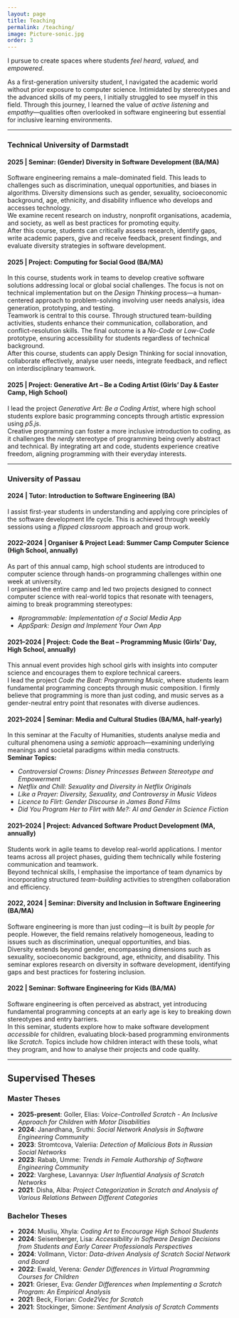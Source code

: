 ```yaml
---
layout: page
title: Teaching
permalink: /teaching/
image: Picture-sonic.jpg
order: 3
---
```


I pursue to create spaces where students *feel heard, valued,* and *empowered*.  

As a first-generation university student, I navigated the academic world without prior exposure to computer science. Intimidated by stereotypes and the advanced skills of my peers, I initially struggled to see myself in this field. Through this journey, I learned the value of *active listening* and *empathy*—qualities often overlooked in software engineering but essential for inclusive learning environments.  

---

### Technical University of Darmstadt

#### **2025 | Seminar: (Gender) Diversity in Software Development (BA/MA)**  
Software engineering remains a male-dominated field. This leads to challenges such as discrimination, unequal opportunities, and biases in algorithms. Diversity dimensions such as gender, sexuality, socioeconomic background, age, ethnicity, and disability influence who develops and accesses technology.  
We examine recent research on industry, nonprofit organisations, academia, and society, as well as best practices for promoting equity.  
After this course, students can critically assess research, identify gaps, write academic papers, give and receive feedback, present findings, and evaluate diversity strategies in software development.

#### **2025 | Project: Computing for Social Good (BA/MA)**  
In this course, students work in teams to develop creative software solutions addressing local or global social challenges. The focus is not on technical implementation but on the *Design Thinking* process—a human-centered approach to problem-solving involving user needs analysis, idea generation, prototyping, and testing.  
Teamwork is central to this course. Through structured team-building activities, students enhance their communication, collaboration, and conflict-resolution skills. The final outcome is a *No-Code* or *Low-Code* prototype, ensuring accessibility for students regardless of technical background.  
After this course, students can apply Design Thinking for social innovation, collaborate effectively, analyse user needs, integrate feedback, and reflect on interdisciplinary teamwork.

#### **2025 | Project: Generative Art – Be a Coding Artist (Girls’ Day & Easter Camp, High School)**  
I lead the project *Generative Art: Be a Coding Artist*, where high school students explore basic programming concepts through artistic expression using *p5.js*.  
Creative programming can foster a more inclusive introduction to coding, as it challenges the *nerdy* stereotype of programming being overly abstract and technical. By integrating art and code, students experience creative freedom, aligning programming with their everyday interests.

---

### University of Passau

#### **2024 | Tutor: Introduction to Software Engineering (BA)**  
I assist first-year students in understanding and applying core principles of the software development life cycle. This is achieved through weekly sessions using a *flipped classroom* approach and group work.

#### **2022–2024 | Organiser & Project Lead: Summer Camp Computer Science (High School, annually)**  
As part of this annual camp, high school students are introduced to computer science through hands-on programming challenges within one week at university.  
I organised the entire camp and led two projects designed to connect computer science with real-world topics that resonate with teenagers, aiming to break programming stereotypes:  
- *#programmable: Implementation of a Social Media App*  
- *AppSpark: Design and Implement Your Own App*  

#### **2021–2024 | Project: Code the Beat – Programming Music (Girls’ Day, High School, annually)**  
This annual event provides high school girls with insights into computer science and encourages them to explore technical careers.  
I lead the project *Code the Beat: Programming Music*, where students learn fundamental programming concepts through music composition. I firmly believe that programming is more than just coding, and music serves as a gender-neutral entry point that resonates with diverse audiences.

#### **2021–2024 | Seminar: Media and Cultural Studies (BA/MA, half-yearly)**  
In this seminar at the Faculty of Humanities, students analyse media and cultural phenomena using a *semiotic* approach—examining underlying meanings and societal paradigms within media constructs.  
**Seminar Topics:**  
- *Controversial Crowns: Disney Princesses Between Stereotype and Empowerment*  
- *Netflix and Chill: Sexuality and Diversity in Netflix Originals*  
- *Like a Prayer: Diversity, Sexuality, and Controversy in Music Videos*  
- *Licence to Flirt: Gender Discourse in James Bond Films*  
- *Did You Program Her to Flirt with Me?: AI and Gender in Science Fiction*  

#### **2021–2024 | Project: Advanced Software Product Development (MA, annually)**  
Students work in agile teams to develop real-world applications. I mentor teams across all project phases, guiding them technically while fostering communication and teamwork.  
Beyond technical skills, I emphasise the importance of team dynamics by incorporating structured *team-building* activities to strengthen collaboration and efficiency.

#### **2022, 2024 | Seminar: Diversity and Inclusion in Software Engineering (BA/MA)**  
Software engineering is more than just coding—it is built *by* people *for* people. However, the field remains relatively homogeneous, leading to issues such as discrimination, unequal opportunities, and  bias.  
Diversity extends beyond gender, encompassing dimensions such as sexuality, socioeconomic background, age, ethnicity, and disability. This seminar explores research on diversity in software development, identifying gaps and best practices for fostering inclusion.  

#### **2022 | Seminar: Software Engineering for Kids (BA/MA)**  
Software engineering is often perceived as abstract, yet introducing fundamental programming concepts at an early age is key to breaking down stereotypes and entry barriers.  
In this seminar, students explore how to make software development *accessible* for children, evaluating block-based programming environments like *Scratch*. Topics include how children interact with these tools, what they program, and how to analyse their projects and code quality.

---

## Supervised Theses

### Master Theses
- **2025-present**: Goller, Elias: *Voice-Controlled Scratch - An Inclusive Approach for Children with Motor Disabilities*
- **2024**: Janardhana, Sruthi: *Social Network Analysis in Software Engineering Community*
- **2023**: Stromtcova, Valeriia: *Detection of Malicious Bots in Russian Social Networks*
- **2023**: Rabab, Umme: *Trends in Female Authorship of Software Engineering Community*
- **2022**: Varghese, Lavannya: *User Influential Analysis of Scratch Networks*
- **2021**: Disha, Alba: *Project Categorization in Scratch and Analysis of Various Relations Between Different Categories*

### Bachelor Theses
- **2024**: Musliu, Xhyla: *Coding Art to Encourage High School Students*
- **2024**: Seisenberger, Lisa: *Accessibility in Software Design Decisions from Students and Early Career Professionals Perspectives*
- **2024**: Vollmann, Victor: *Data-driven Analysis of Scratch Social Network and Board*
- **2022**: Ewald, Verena: *Gender Differences in Virtual Programming Courses for Children*
- **2021**: Grieser, Eva: *Gender Differences when Implementing a Scratch Program: An Empirical Analysis*
- **2021**: Beck, Florian: *Code2Vec for Scratch*
- **2021**: Stockinger, Simone: *Sentiment Analysis of Scratch Comments*
